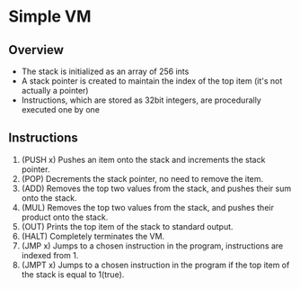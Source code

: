 # Simple VM

## Overview
- The stack is initialized as an array of 256 ints
- A stack pointer is created to maintain the index of the top item (it's not actually a pointer)
- Instructions, which are stored as 32bit integers, are procedurally executed one by one

## Instructions
1. (PUSH x) Pushes an item onto the stack and increments the stack pointer.
2. (POP) Decrements the stack pointer, no need to remove the item.
3. (ADD) Removes the top two values from the stack, and pushes their sum onto the stack.
4. (MUL) Removes the top two values from the stack, and pushes their product onto the stack.
5. (OUT) Prints the top item of the stack to standard output.
6. (HALT) Completely terminates the VM.
7. (JMP x) Jumps to a chosen instruction in the program, instructions are indexed from 1.
8. (JMPT x) Jumps to a chosen instruction in the program if the top item of the stack is equal to 1(true).